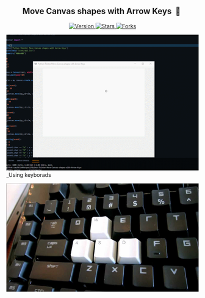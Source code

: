 <h2 align="center"> Move Canvas shapes with Arrow Keys &nbsp;🤖&nbsp;</h2>

<p align="center">
  
  <a href="https://github.com/BrianMarquez3/Move-Canvas-shapes-with-Arrow-Keyse/tags">
    <img src="https://img.shields.io/github/tag/BrianMarquez3/Move-Canvas-shapes-with-Arrow-Keys.svg?label=version&style=flat" alt="Version">
  </a>
  <a href="https://github.com/BrianMarquez3/Move-Canvas-shapes-with-Arrow-Keys/stargazers">
    <img src="https://img.shields.io/github/stars/BrianMarquez3/Move-Canvas-shapes-with-Arrow-Keys.svg?style=flat" alt="Stars">
  </a>
  <a href="https://github.com/BrianMarquez3/Move-Canvas-shapes-with-Arrow-Keys/network">
    <img src="https://img.shields.io/github/forks/BrianMarquez3/Move-Canvas-shapes-with-Arrow-Keys.svg?style=flat" alt="Forks">
  </a> 
</p>

<img src=https://raw.githubusercontent.com/BrianMarquez3/Move-Canvas-shapes-with-Arrow-Keys/master/gif/canvas.gif>
_Using keyborads

![python](./images/keyborad.jpg)


